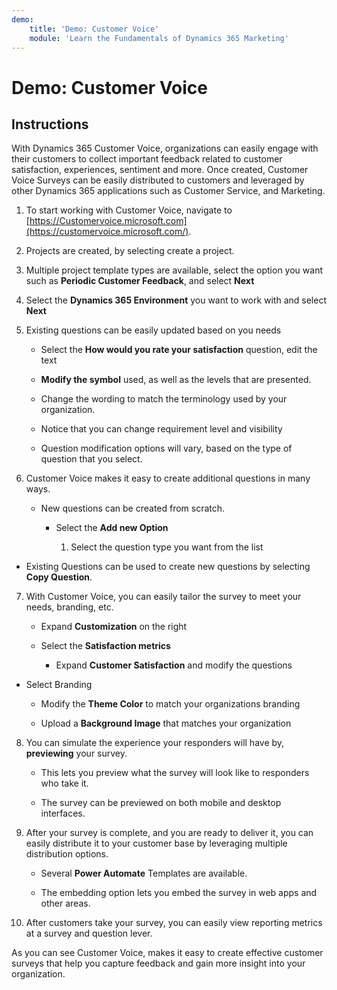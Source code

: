 ```yaml
---
demo:
    title: 'Demo: Customer Voice'
    module: 'Learn the Fundamentals of Dynamics 365 Marketing'
---
```


# Demo: Customer Voice

## Instructions

With Dynamics 365 Customer Voice, organizations can easily engage with their customers to collect important feedback related to customer satisfaction, experiences, sentiment and more. Once created, Customer Voice Surveys can be easily distributed to customers and leveraged by other Dynamics 365 applications such as Customer Service, and Marketing. 

1. To start working with Customer Voice, navigate to [https://Customervoice.microsoft.com](https://customervoice.microsoft.com/). 

2. Projects are created, by selecting create a project.

3. Multiple project template types are available, select the option you want such as **Periodic Customer Feedback**, and select **Next**

4. Select the **Dynamics 365 Environment** you want to work with and select **Next**

5. Existing questions can be easily updated based on you needs

	- Select the **How would you rate your satisfaction** question, edit the text

	- **Modify the symbol** used, as well as the levels that are presented. 

	- Change the wording to match the terminology used by your organization. 

	- Notice that you can change requirement level and visibility

	- Question modification options will vary, based on the type of question that you select.

6. Customer Voice makes it easy to create additional questions in many ways. 

	- New questions can be created from scratch.

		- Select the **Add new Option**

			1. Select the question type you want from the list

- Existing Questions can be used to create new questions by selecting **Copy Question**.

7. With Customer Voice, you can easily tailor the survey to meet your needs, branding, etc. 

	- Expand **Customization** on the right

	- Select the **Satisfaction metrics**

		- Expand **Customer Satisfaction** and modify the questions

- Select Branding

	- Modify the **Theme Color** to match your organizations branding

	- Upload a **Background Image** that matches your organization

8. You can simulate the experience your responders will have by, **previewing** your survey. 

	- This lets you preview what the survey will look like to responders who take it. 

	- The survey can be previewed on both mobile and desktop interfaces. 

9. After your survey is complete, and you are ready to deliver it, you can easily distribute it to your customer base by leveraging multiple distribution options.

	- Several **Power Automate** Templates are available. 

	- The embedding option lets you embed the survey in web apps and other areas. 

10. After customers take your survey, you can easily view reporting metrics at a survey and question lever. 

As you can see Customer Voice, makes it easy to create effective customer surveys that help you capture feedback and gain more insight into your organization. 

 
